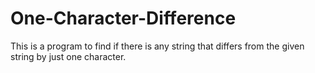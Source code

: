 # One-Character-Difference
This is a program to find if there is any string that differs from the given string by just one character.
